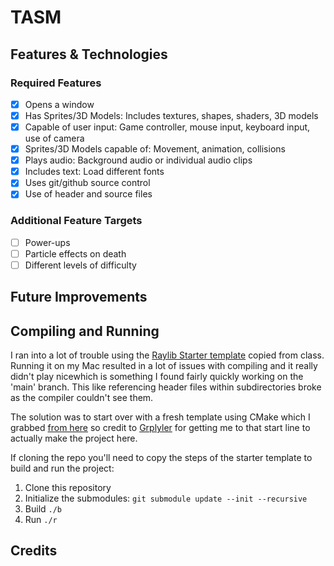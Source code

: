# TASM #


## Features & Technologies ##


### Required Features ###

- [X] Opens a window 
- [X] Has Sprites/3D Models: Includes textures, shapes, shaders, 3D models 
- [X] Capable of user input: Game controller, mouse input, keyboard input, use of camera 
- [X] Sprites/3D Models capable of: Movement, animation, collisions 
- [X] Plays audio: Background audio or individual audio clips 
- [X] Includes text: Load different fonts 
- [X] Uses git/github source control
- [X] Use of header and source files

### Additional Feature Targets ###

- [ ] Power-ups 
- [ ] Particle effects on death
- [ ] Different levels of difficulty

## Future Improvements ##


## Compiling and Running ##

I ran into a lot of trouble using the [Raylib Starter template](https://github.com/ItsAlanK/raylib-starter-template) copied from class. Running it on my Mac resulted in a lot of issues with compiling and it really didn't play nicewhich is something I found fairly quickly working on the 'main' branch. This like referencing header files within subdirectories broke as the compiler couldn't see them.

The solution was to start over with a fresh template using CMake which I grabbed [from here](https://github.com/grplyler/raylib-cmake-starter) so credit to [Grplyler](https://github.com/grplyler) for getting me to that start line to actually make the project here.

If cloning the repo you'll need to copy the steps of the starter template to build and run the project:

1. Clone this repository
2. Initialize the submodules: `git submodule update --init --recursive`
3. Build `./b`
4. Run `./r`


## Credits ##